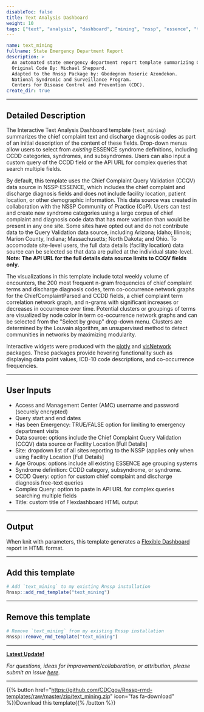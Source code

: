 ```yaml
---
disableToc: false
title: Text Analysis Dashboard
weight: 10
tags: ["text", "analysis", "dashboard", "mining", "nssp", "essence", "template"] 
---
```


```yaml
name: text_mining
fullname: State Emergency Department Report
description: >
  An automated state emergency department report template summarizing CCDD categories.
  Original Code By: Michael Sheppard.
  Adapted to the Rnssp Package by: Gbedegnon Roseric Azondekon.
  National Syndromic and Surveillance Program.
  Centers for Disease Control and Prevention (CDC).
create_dir: true
```
---
## Detailed Description

The Interactive Text Analysis Dashboard template (`text_mining`) summarizes the chief complaint text and discharge diagnosis codes as part of an initial description of the content of these fields. Drop-down menus allow users to select from *existing* ESSENCE syndrome definitions, including CCDD categories, syndromes, and subsyndromes. Users can also input a custom query of the CCDD field or the API URL for complex queries that search multiple fields. 

By default, this template uses the Chief Complaint Query Validation (CCQV) data source in NSSP-ESSENCE, which includes the chief complaint and discharge diagnosis fields and does not include facility location, patient location, or other demographic information. This data source was created in collaboration with the NSSP Community of Practice (CoP). Users can test and create new syndrome categories using a large corpus of chief complaint and diagnosis code data that has more variation than would be present in any one site.  Some sites have opted out and do not contribute data to the Query Validation data source, including Arizona; Idaho; Illinois; Marion County, Indiana; Massachusetts; North Dakota; and Ohio. To accomodate site-level users, the full data details (facility location) data source can be selected so that data are pulled at the individual state-level. **Note: The API URL for the full details data source limits to CCQV fields only.** 

The visualizations in this template include total weekly volume of encounters, the 200 most frequent n-gram frequencies of chief complaint terms and discharge diagnosis codes, term co-occurrence network graphs for the ChiefComplaintParsed and CCDD fields, a chief complaint term correlation network graph, and n-grams with significant increases or decreases in occurrence over time. Potential clusters or groupings of terms are visualized by node color in term co-occurrence network graphs and can be selected from the "Select by group" drop-down menu. Clusters are determined by the Louvain algorithm, an unsupervised method to detect communities in networks by maximizing modularity. 

Interactive widgets were produced with the [plotly](https://plotly.com/r/) and [visNetwork](https://cran.r-project.org/web/packages/visNetwork/vignettes/Introduction-to-visNetwork.html) packages. These packages provide hovering functionality such as displaying data point values, ICD-10 code descriptions, and co-occurrence frequencies.

---
## User Inputs

* Access and Management Center (AMC) username and password (securely encrypted)
* Query start and end dates
* Has been Emergency: TRUE/FALSE option for limiting to emergency department visits 
* Data source: options include the Chief Complaint Query Validation (CCQV) data source or Facility Location \[Full Details\]
* Site: dropdown list of all sites reporting to the NSSP (applies only when using Facility Location \[Full Details\]
* Age Groups: options include all existing ESSENCE age grouping systems
* Syndrome definition: CCDD category, subsyndrome, or syndrome.
* CCDD Query: option for custom chief complaint and discharge diagnosis free-text queries
* Complex Query: option to paste in API URL for complex queries searching multiple fields
* Title: custom title of Flexdashboard HTML output

---
## Output

When knit with parameters, this template generates a [Flexible Dashboard](https://pkgs.rstudio.com/flexdashboard/) report in HTML format.

---
## Add this template

```r
# Add `text_mining` to my existing Rnssp installation
Rnssp::add_rmd_template("text_mining")
```
---
## Remove this template

```r
# Remove `text_mining` from my existing Rnssp installation
Rnssp::remove_rmd_template("text_mining")
```

---
[**Latest Update!**](https://cdcgov.github.io/Rnssp-rmd-templates/changelogs/#text-analysis-interactive-dashboard-template-text_mining)

*For questions, ideas for improvement/collaboration, or attribution, please submit an issue [here](https://github.com/CDCgov/Rnssp-rmd-templates/issues).*

---
{{% button href="https://github.com/CDCgov/Rnssp-rmd-templates/raw/master/zip/text_mining.zip" icon="fas fa-download" %}}Download this template{{% /button %}}
